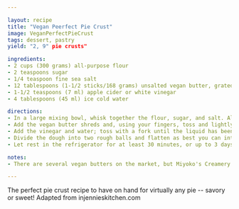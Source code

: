 ```yaml
---

layout: recipe
title: "Vegan Peerfect Pie Crust"
image: VeganPerfectPieCrust
tags: dessert, pastry
yield: "2, 9" pie crusts"

ingredients:
- 2 cups (300 grams) all-purpose flour
- 2 teaspoons sugar
- 1/4 teaspoon fine sea salt
- 12 tablespoons (1-1/2 sticks/168 grams) unsalted vegan butter, grated on a large-hole grater and frozen until very cold
- 1-1/2 teaspoons (7 ml) apple cider or white vinegar
- 4 tablespoons (45 ml) ice cold water

directions:
- In a large mixing bowl, whisk together the flour, sugar, and salt. Alternatively, pulse in the bowl of a food processor just to combine. 
- Add the vegan butter shreds and, using your fingers, toss and lightly pinch the mixture until the mixture is sandy but with some small pea-size bits still visable. If using the food processor, pulse a few times until the mixture is sandy but with some small pea-size bits still visable. 
- Add the vinegar and water; toss with a fork until the liquid has been absorbed. Continue stirring, in a quick circular motion, until the mixture starts to come together in a shaggy mass. Alternatively, pulse the mixture in the food processor for 60-90 seconds where the dough will almost form a ball in the last few seconds.
- Divide the dough into two rough balls and flatten as best you can into 2 discs about 1" thick. Wrap each disc tightly and then flatten a bit more to create a more solid disc. 
- Let rest in the refrigerator for at least 30 minutes, or up to 3 days, before rolling out. 

notes:
- There are several vegan butters on the market, but Miyoko's Creamery's European Style UNSALTED Cultured Vegan Butter performs exactly like dairy butter in this recipe. Not always easy to find the unsalted, but it is also available on their website.

---
```


The perfect pie crust recipe to have on hand for virtually any pie -- savory or sweet! Adapted from injennieskitchen.com

